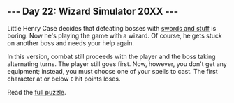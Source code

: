 ## --- Day 22: Wizard Simulator 20XX ---
Little Henry Case decides that defeating bosses with [swords and stuff](21) is boring.  Now he's playing the game with a wizard.  Of course, he gets stuck on another boss and needs your help again.

In this version, combat still proceeds with the player and the boss taking alternating turns.  The player still goes first.  Now, however, you don't get any equipment; instead, you must choose one of your spells to cast.  The first character at or below `0` hit points loses.

Read the [full puzzle](https://adventofcode.com/2015/day/22).